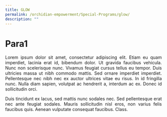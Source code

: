 ```yaml
---
title: GLOW
permalink: /orchidian-empowerment/Special-Programs/glow/
description: ""
---
```


# Para1
<div align="justify">
	
Lorem ipsum dolor sit amet, consectetur adipiscing elit. Etiam eu quam imperdiet, lacinia erat id, bibendum dolor. Ut gravida faucibus vehicula. Nunc non scelerisque nunc. Vivamus feugiat cursus tellus eu tempor. Duis ultricies massa ut nibh commodo mattis. Sed ornare imperdiet imperdiet. Pellentesque nec nibh nec ex auctor ultrices vitae eu risus. In id fringilla nunc. Nulla diam sapien, volutpat ac hendrerit a, interdum ac ex. Donec id sollicitudin orci.

Duis tincidunt ex lacus, sed mattis nunc sodales nec. Sed pellentesque erat nec ante feugiat sodales. Mauris sollicitudin nisl eros, non varius felis faucibus quis. Aenean vulputate consequat faucibus. Class.

</div>